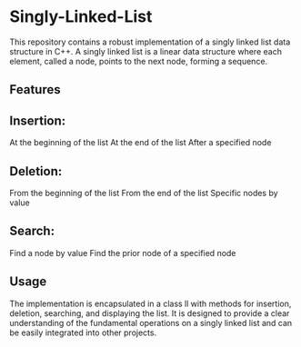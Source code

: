 # Singly-Linked-List
This repository contains a robust implementation of a singly linked list data structure in C++. A singly linked list is a linear data structure where each element, called a node, points to the next node, forming a sequence.

Features
---

Insertion:
---
At the beginning of the list
At the end of the list
After a specified node

Deletion:
---
From the beginning of the list
From the end of the list
Specific nodes by value

Search:
---
Find a node by value
Find the prior node of a specified node

Usage
---
The implementation is encapsulated in a class ll with methods for insertion, deletion, searching, and displaying the list. It is designed to provide a clear understanding of the fundamental operations on a singly linked list and can be easily integrated into other projects.
